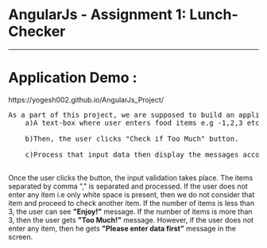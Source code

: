 # AngularJs - Assignment 1: Lunch-Checker
<hr>
<h1>Application Demo : </h1>
https://yogesh002.github.io/AngularJs_Project/

<pre>
As a part of this project, we are supposed to build an application that contains:
    <bold>a)</bold>A text-box where user enters food items e.g -1,2,3 etc. <br>
    <bold>b)</bold>Then, the user clicks "Check if Too Much" button.<br>
    <bold>c)</bold>Process that input data then display the messages accordingly.<br>
</pre>

Once the user clicks the button, the input validation takes place. The items separated by comma "," is separated and processed. If the user does not enter any item i.e only white space is present, then we do not consider that item and proceed to check another item. If the number of items is less than 3, the user can see <strong>"Enjoy!"</strong> message. If the number of items is more than 3, then the user gets <strong>"Too Much!"</strong> message. However, if the user does not enter any item, then he gets <strong>"Please enter data first"</strong> message in the screen.

